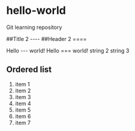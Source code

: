 # hello-world
Git learning repository

##Title 2 ----
##Header 2 ====

Hello --- world!
Hello === world!
string 2
string 3

## Ordered list
1. item 1
1. item 2
1. item 3
1. item 4
1. item 5
1. item 6
1. item 7